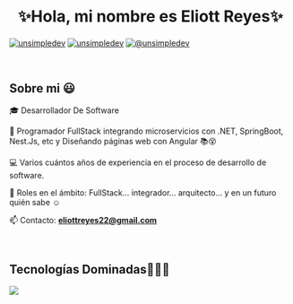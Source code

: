 <h1 align="center">✨Hola, mi nombre es Eliott Reyes✨ </h1> 

<p align="left">

<a href="https://www.linkedin.com/in/eliottreyes/" target="blank"><img align="center" src="https://img.shields.io/badge/LinkedIn-0077B5?style=for-the-badge&logo=linkedin&logoColor=white" alt="unsimpledev"/></a>
<a href="https://www.facebook.com/eliott.reyes.1/" target="blank"><img align="center" src="https://img.shields.io/badge/Facebook-1877F2?style=for-the-badge&logo=facebook&logoColor=white" alt="unsimpledev"  /></a>
<a href = "mailto:eliottreyes22@gmail.com" target="blank"><img align="center" src="https://img.shields.io/badge/Gmail-D14836?style=for-the-badge&logo=gmail&logoColor=white" alt="@unsimpledev"  /></a>
  </p>
<br>
<h2>Sobre mi 😃</h2>
<!--Intro start-->

<p align="left">
🎓 Desarrollador De Software

🎥 Programador FullStack integrando microservicios con .NET, SpringBoot, Nest.Js, etc y Diseñando páginas web con Angular  📚😵 

💻 Varios cuántos años de experiencia en el proceso de desarrollo de software.

📝 Roles en el ámbito: FullStack... integrador... arquitecto... y en un futuro quién sabe ☺️

📫 Contacto: **eliottreyes22@gmail.com**
<!--Intro end-->
  </p>
<br>

<h2 >Tecnologías Dominadas👨🏻‍💻</h2>
<!--tech stack icons-->
<p align="left">
  <a href="https://skillicons.dev">
    <img src="https://skillicons.dev/icons?i=cs,dotnet,java,html,css,js,ts,angular,git,azure,docker,kubernetes,linux" />
  </a>
</p>
<br>
<!-------------------------->

